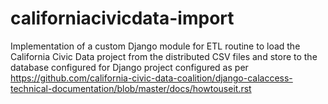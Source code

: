 # californiacivicdata-import

Implementation of a custom Django module for ETL routine to load the California Civic Data project from the distributed CSV files and store to the database configured for Django project configured as per https://github.com/california-civic-data-coalition/django-calaccess-technical-documentation/blob/master/docs/howtouseit.rst
